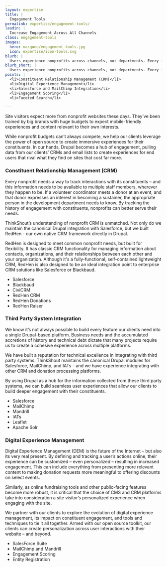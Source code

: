 ```yaml
---
layout: expertise
title: |
  Engagement Tools
permalink: expertise/engagement-tools/
leadin: |
  Increase Engagement Across All Channels
class: engagement-tools  
images:
  hero: marquee/engagement-tools.jpg
  icon: expertise/icon-tools.svg
blurb: |
  Users experience nonprofits across channels, not departments. Every interaction is an opportunity to increase their engagement – or lose their support entirely. We help our clients break information out of silos and flow across their distributed third-party systems. We understand constituent management systems so well, we even developed our own.
blurb_short: |
  Users experience nonprofits across channels, not departments. Every interaction is an opportunity to increase their engagement.
points: |
  <li>Constituent Relationship Management (CRM)</li>
  <li>Digital Experience Management</li>
  <li>Salesforce and MailChimp Integration</li>
  <li>Engagement Scoring</li>
  <li>Faceted Search</li>

---
```


Site visitors expect more from nonprofit websites these days. They’ve been trained by big brands with huge budgets to expect mobile-friendly experiences and content relevant to their own interests.

While nonprofit budgets can’t always compete, we help our clients leverage the power of open source to create immersive experiences for their constituents. In our hands, Drupal becomes a hub of engagement, pulling data from our clients’ CRMs and email lists to create experiences for end users that rival what they find on sites that cost far more.

### Constituent Relationship Management (CRM)

Every nonprofit needs a way to track interactions with its constituents – and this information needs to be available to multiple staff members, wherever they happen to be. If a volunteer coordinator meets a donor at an event, and that donor expresses an interest in becoming a sustainer, the appropriate person in the development department needs to know. By tracking the history of engagement with constituents, nonprofits can better serve their needs.

ThinkShout’s understanding of nonprofit CRM is unmatched. Not only do we maintain the canonical Drupal integration with Salesforce, but we built RedHen - our own native CRM framework directly in Drupal.

RedHen is designed to meet common nonprofit needs, but built for flexibility. It has classic CRM functionality for managing information about contacts, organizations, and their relationships between each other and your organization. Although it's a fully-functional, self-contained lightweight CRM, RedHen is also designed to be an ideal integration point to enterprise CRM solutions like Salesforce or Blackbaud.

* Salesforce
* Blackbaud
* CiviCRM
* RedHen CRM
* RedHen Donations
* RedHen Raiser

### Third Party System Integration

We know it’s not always possible to build every feature our clients need into a single Drupal-based platform. Business needs and the accumulated accretions of history and technical debt dictate that many projects require us to create a cohesive experience across multiple platforms.

We have built a reputation for technical excellence in integrating with third party systems. ThinkShout maintains the canonical Drupal modules for Salesforce, MailChimp, and IATs – and we have experience integrating with other CRM and donation processing platforms.

By using Drupal as a hub for the information collected from these third party systems, we can build seamless user experiences that allow our clients to build deeper engagement with their constituents.

* Salesforce
* MailChimp
* Mandrill
* IATs
* Leaflet
* Apache Solr

### Digital Experience Management

Digital Experience Management (DEM) is the future of the Internet – but also its very real present. By defining and tracking a user’s actions online, their experience can be customized – even personalized – resulting in increased engagement. This can include everything from presenting more relevant content to making donation requests more meaningful to offering discounts on select events.

Similarly, as online fundraising tools and other public-facing features become more robust, it is critical that the choice of CMS and CRM platforms take into consideration a site visitor’s personalized experience when engaging with the site.

We partner with our clients to explore the evolution of digital experience management, its impact on constituent engagement, and tools and techniques to tie it all together. Armed with our open source toolkit, our clients can create personalization across user interactions with their website – and beyond.

* SalesForce Suite
* MailChimp and Mandrill
* Engagement Scoring
* Entity Registration

